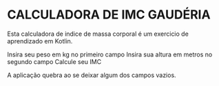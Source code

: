 <h1>CALCULADORA DE IMC GAUDÉRIA</h1>
Esta calculadora de indice de massa corporal é um exercicio de aprendizado em Kotlin.

Insira seu peso em kg no primeiro campo
Insira sua altura em metros no segundo campo
Calcule seu IMC

A aplicação quebra ao se deixar algum dos campos vazios.
